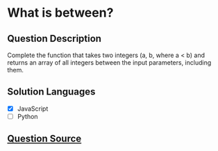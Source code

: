 # What is between?

## Question Description

Complete the function that takes two integers (a, b, where a < b) and returns an array of all integers between the input parameters, including them.

## Solution Languages

- [x] JavaScript
- [ ] Python

## [Question Source](https://www.codewars.com/kata/55ecd718f46fba02e5000029)
